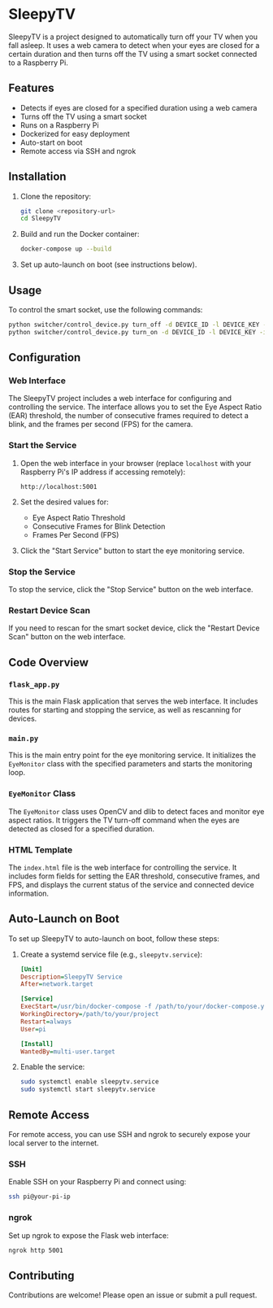 
# SleepyTV

SleepyTV is a project designed to automatically turn off your TV when you fall asleep. It uses a web camera to detect when your eyes are closed for a certain duration and then turns off the TV using a smart socket connected to a Raspberry Pi.

## Features

- Detects if eyes are closed for a specified duration using a web camera
- Turns off the TV using a smart socket
- Runs on a Raspberry Pi
- Dockerized for easy deployment
- Auto-start on boot
- Remote access via SSH and ngrok

## Installation

1. Clone the repository:
    ```bash
    git clone <repository-url>
    cd SleepyTV
    ```

2. Build and run the Docker container:
    ```bash
    docker-compose up --build
    ```

3. Set up auto-launch on boot (see instructions below).

## Usage

To control the smart socket, use the following commands:

```bash
python switcher/control_device.py turn_off -d DEVICE_ID -l DEVICE_KEY -i IP_ADDRESS
python switcher/control_device.py turn_on -d DEVICE_ID -l DEVICE_KEY -i IP_ADDRESS
```

## Configuration

### Web Interface

The SleepyTV project includes a web interface for configuring and controlling the service. The interface allows you to set the Eye Aspect Ratio (EAR) threshold, the number of consecutive frames required to detect a blink, and the frames per second (FPS) for the camera.

### Start the Service

1. Open the web interface in your browser (replace `localhost` with your Raspberry Pi's IP address if accessing remotely):
    ```url
    http://localhost:5001
    ```

2. Set the desired values for:
    - Eye Aspect Ratio Threshold
    - Consecutive Frames for Blink Detection
    - Frames Per Second (FPS)

3. Click the "Start Service" button to start the eye monitoring service.

### Stop the Service

To stop the service, click the "Stop Service" button on the web interface.

### Restart Device Scan

If you need to rescan for the smart socket device, click the "Restart Device Scan" button on the web interface.

## Code Overview

### `flask_app.py`

This is the main Flask application that serves the web interface. It includes routes for starting and stopping the service, as well as rescanning for devices.

### `main.py`

This is the main entry point for the eye monitoring service. It initializes the `EyeMonitor` class with the specified parameters and starts the monitoring loop.

### `EyeMonitor` Class

The `EyeMonitor` class uses OpenCV and dlib to detect faces and monitor eye aspect ratios. It triggers the TV turn-off command when the eyes are detected as closed for a specified duration.

### HTML Template

The `index.html` file is the web interface for controlling the service. It includes form fields for setting the EAR threshold, consecutive frames, and FPS, and displays the current status of the service and connected device information.

## Auto-Launch on Boot

To set up SleepyTV to auto-launch on boot, follow these steps:

1. Create a systemd service file (e.g., `sleepytv.service`):
    ```ini
    [Unit]
    Description=SleepyTV Service
    After=network.target

    [Service]
    ExecStart=/usr/bin/docker-compose -f /path/to/your/docker-compose.yml up
    WorkingDirectory=/path/to/your/project
    Restart=always
    User=pi

    [Install]
    WantedBy=multi-user.target
    ```

2. Enable the service:
    ```bash
    sudo systemctl enable sleepytv.service
    sudo systemctl start sleepytv.service
    ```

## Remote Access

For remote access, you can use SSH and ngrok to securely expose your local server to the internet.

### SSH

Enable SSH on your Raspberry Pi and connect using:
```bash
ssh pi@your-pi-ip
```

### ngrok

Set up ngrok to expose the Flask web interface:
```bash
ngrok http 5001
```

## Contributing

Contributions are welcome! Please open an issue or submit a pull request.
